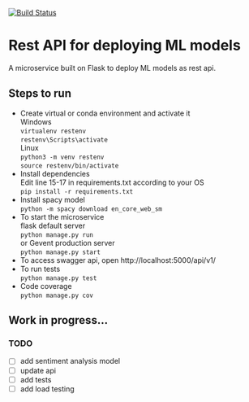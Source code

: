[![Build Status](https://travis-ci.org/hpanwar08/rest-api-ml-model.svg?branch=master)](https://travis-ci.org/hpanwar08/rest-api-ml-model
)

# Rest API for deploying ML models

A microservice built on Flask to deploy ML models as rest api.

## Steps to run
* Create virtual or conda environment and activate it  
  Windows  
  `virtualenv restenv`  
  `restenv\Scripts\activate`  
  Linux  
  `python3 -m venv restenv`  
  `source restenv/bin/activate`
* Install dependencies  
  Edit line 15-17 in requirements.txt according to your OS  
  `pip install -r requirements.txt`  
* Install spacy model  
  `python -m spacy download en_core_web_sm`
* To start the microservice  
  flask default server  
  `python manage.py run`  
  or Gevent production server  
  `python manage.py start`  
* To access swagger api, open http://localhost:5000/api/v1/
* To run tests  
  `python manage.py test`
* Code coverage  
  `python manage.py cov`



## Work in progress... 
### TODO
- [ ] add sentiment analysis model
- [ ] update api
- [ ] add tests
- [ ] add load testing
